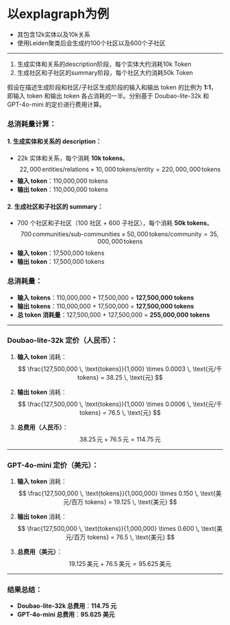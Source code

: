 # 以explagraph为例

- 其包含12k实体以及10k关系
- 使用Leiden聚类后会生成约100个社区以及600个子社区

---

1. 生成实体和关系的description阶段，每个实体大约消耗10k Token
2. 生成社区和子社区的summary阶段，每个社区大约消耗50k Token

假设在描述生成阶段和社区/子社区生成阶段的输入和输出 token 的比例为 **1:1**，即输入 token 和输出 token 各占消耗的一半。分别基于 Doubao-lite-32k 和 GPT-4o-mini 的定价进行费用计算。


### 总消耗量计算：

#### 1. **生成实体和关系的 description**：
   - 22k 实体和关系，每个消耗 **10k tokens**。
   $$
   22,000 \, \text{entities/relations} \times 10,000 \, \text{tokens/entity} = 220,000,000 \, \text{tokens}
   $$
   - **输入 token**：110,000,000 tokens
   - **输出 token**：110,000,000 tokens

#### 2. **生成社区和子社区的 summary**：
   - 700 个社区和子社区（100 社区 + 600 子社区），每个消耗 **50k tokens**。
   $$
   700 \, \text{communities/sub-communities} \times 50,000 \, \text{tokens/community} = 35,000,000 \, \text{tokens}
   $$
   - **输入 token**：17,500,000 tokens
   - **输出 token**：17,500,000 tokens

### 总消耗量：
- **输入 tokens**：110,000,000 + 17,500,000 = **127,500,000 tokens**
- **输出 tokens**：110,000,000 + 17,500,000 = **127,500,000 tokens**
- **总 token 消耗量**：127,500,000 + 127,500,000 = **255,000,000 tokens**

---

### Doubao-lite-32k 定价（人民币）：

1. **输入 token** 消耗：
   $$
   \frac{127,500,000 \, \text{tokens}}{1,000} \times 0.0003 \, \text{元/千 tokens} = 38.25 \, \text{元}
   $$
   
2. **输出 token** 消耗：
   $$
   \frac{127,500,000 \, \text{tokens}}{1,000} \times 0.0006 \, \text{元/千 tokens} = 76.5 \, \text{元}
   $$

3. **总费用（人民币）**：
   $$
   38.25 \, \text{元} + 76.5 \, \text{元} = 114.75 \, \text{元}
   $$

---

### GPT-4o-mini 定价（美元）：

1. **输入 token** 消耗：
   $$
   \frac{127,500,000 \, \text{tokens}}{1,000,000} \times 0.150 \, \text{美元/百万 tokens} = 19.125 \, \text{美元}
   $$
   
2. **输出 token** 消耗：
   $$
   \frac{127,500,000 \, \text{tokens}}{1,000,000} \times 0.600 \, \text{美元/百万 tokens} = 76.5 \, \text{美元}
   $$

3. **总费用（美元）**：
   $$
   19.125 \, \text{美元} + 76.5 \, \text{美元} = 95.625 \, \text{美元}
   $$

---

### 结果总结：
- **Doubao-lite-32k 总费用**：**114.75 元**
- **GPT-4o-mini 总费用**：**95.625 美元**